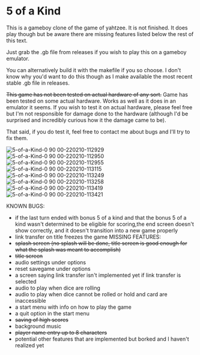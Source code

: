# 5 of a Kind

This is a gameboy clone of the game of yahtzee. It is not finished. It does play though but be aware there are missing features listed below the rest of this text.

Just grab the .gb file from releases if you wish to play this on a gameboy emulator.

You can alternatively build it with the makefile if you so choose. I don't know why you'd want to do this though as I make available the most recent stable .gb file in releases.

~~This game has not been tested on actual hardware of any sort.~~ Game has been tested on some actual hardware. Works as well as it does in an emulator it seems. If you wish to test it on actual hardware, please feel free but I'm not responsible for damage done to the hardware (although I'd be surprised and incredibly curious how it the damage came to be).

That said, if you do test it, feel free to contact me about bugs and I'll try to fix them.

![5-of-a-Kind-0 90 00-220210-112929](https://user-images.githubusercontent.com/97451908/153441723-9ea8c3f8-b52f-4178-9a71-521e3ada924c.png)
![5-of-a-Kind-0 90 00-220210-112950](https://user-images.githubusercontent.com/97451908/153441751-7ec6640f-1856-415f-800c-9dc5b77d8c10.png)
![5-of-a-Kind-0 90 00-220210-112955](https://user-images.githubusercontent.com/97451908/153441754-a6427cda-97a2-4683-94e6-242cc19db0cc.png)
![5-of-a-Kind-0 90 00-220210-113115](https://user-images.githubusercontent.com/97451908/153441770-bccd0bf8-4a00-4a07-9b43-17529904c87b.png)
![5-of-a-Kind-0 90 00-220210-113249](https://user-images.githubusercontent.com/97451908/153441775-4c1e5aa1-1564-4f1e-aa70-484a6205230f.png)
![5-of-a-Kind-0 90 00-220210-113258](https://user-images.githubusercontent.com/97451908/153441777-b1935b11-33ce-4622-bbf3-f6335090afec.png)
![5-of-a-Kind-0 90 00-220210-113419](https://user-images.githubusercontent.com/97451908/153441790-b24aeaba-dc22-48f1-86ee-7a47fdb962a7.png)
![5-of-a-Kind-0 90 00-220210-113421](https://user-images.githubusercontent.com/97451908/153441791-8e826bde-22d6-4a98-9d00-4067d2f79fd4.png)

KNOWN BUGS:
* if the last turn ended with bonus 5 of a kind and that the bonus 5 of a kind wasn't determined to be eligible for scoring,the end screen doesn't show correctly, and it doesn't transition into a new game properly
* link transfer on title freezes the game
MISSING FEATURES:
* ~~splash screen (no splash will be done, title screen is good enough for what the splash was meant to accomplish)~~
* ~~title screen~~
* audio settings under options
* reset savegame under options
* a screen saying link transfer isn't implemented yet if link transfer is selected
* audio to play when dice are rolling
* audio to play when dice cannot be rolled or hold and card are inaccessible
* a start menu with info on how to play the game
* a quit option in the start menu
* ~~saving of high scores~~
* background music
* ~~player name entry up to 8 characters~~
* potential other features that are implemented but borked and I haven't realized yet
